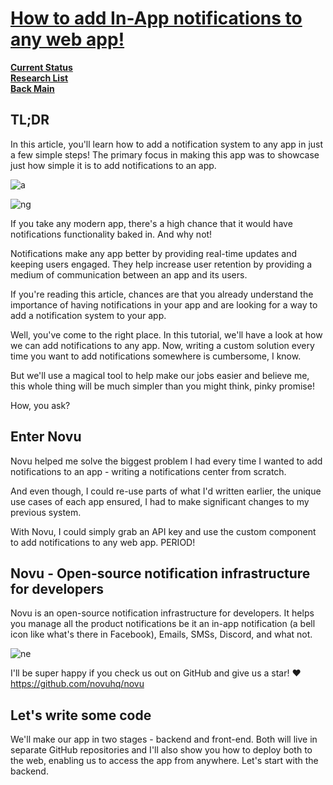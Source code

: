 # **[How to add In-App notifications to any web app!](https://dev.to/novu/how-to-add-in-app-notifications-to-any-web-app-1b4n)**

**[Current Status](../../../../development/status/weekly/current_status.md)**\
**[Research List](../../../../research/research_list.md)**\
**[Back Main](../../../../README.md)**

## TL;DR

In this article, you'll learn how to add a notification system to any app in just a few simple steps! The primary focus in making this app was to showcase just how simple it is to add notifications to an app.

![a](https://media2.dev.to/dynamic/image/width=800%2Cheight=%2Cfit=scale-down%2Cgravity=auto%2Cformat=auto/https%3A%2F%2Fdev-to-uploads.s3.amazonaws.com%2Fuploads%2Farticles%2Frxhya3tay69e6ixh32i5.png)

![ng](https://media2.dev.to/dynamic/image/width=800%2Cheight=%2Cfit=scale-down%2Cgravity=auto%2Cformat=auto/https%3A%2F%2Fdev-to-uploads.s3.amazonaws.com%2Fuploads%2Farticles%2Ftch0v30va20ixko6ugjb.png)

If you take any modern app, there's a high chance that it would have notifications functionality baked in. And why not!

Notifications make any app better by providing real-time updates and keeping users engaged. They help increase user retention by providing a medium of communication between an app and its users.

If you're reading this article, chances are that you already understand the importance of having notifications in your app and are looking for a way to add a notification system to your app.

Well, you've come to the right place. In this tutorial, we'll have a look at how we can add notifications to any app. Now, writing a custom solution every time you want to add notifications somewhere is cumbersome, I know.

But we'll use a magical tool to help make our jobs easier and believe me, this whole thing will be much simpler than you might think, pinky promise!

How, you ask?

## Enter Novu

Novu helped me solve the biggest problem I had every time I wanted to add notifications to an app - writing a notifications center from scratch.

And even though, I could re-use parts of what I'd written earlier, the unique use cases of each app ensured, I had to make significant changes to my previous system.

With Novu, I could simply grab an API key and use the custom component to add notifications to any web app. PERIOD!

## Novu - Open-source notification infrastructure for developers

Novu is an open-source notification infrastructure for developers. It helps you manage all the product notifications be it an in-app notification (a bell icon like what's there in Facebook), Emails, SMSs, Discord, and what not.

![ne](https://media2.dev.to/dynamic/image/width=800%2Cheight=%2Cfit=scale-down%2Cgravity=auto%2Cformat=auto/https%3A%2F%2Fdev-to-uploads.s3.amazonaws.com%2Fuploads%2Farticles%2Fgln2um5bb2rc96mv7wkg.gif)

I'll be super happy if you check us out on GitHub and give us a star! ❤️
<https://github.com/novuhq/novu>

## Let's write some code

We'll make our app in two stages - backend and front-end. Both will live in separate GitHub repositories and I'll also show you how to deploy both to the web, enabling us to access the app from anywhere.
Let's start with the backend.
